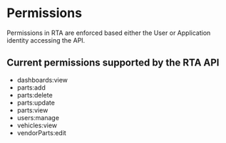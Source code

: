 # Permissions

Permissions in RTA are enforced based either the User or Application identity accessing the API.

## Current permissions supported by the RTA API

* dashboards:view
* parts:add
* parts:delete
* parts:update
* parts:view
* users:manage
* vehicles:view
* vendorParts:edit